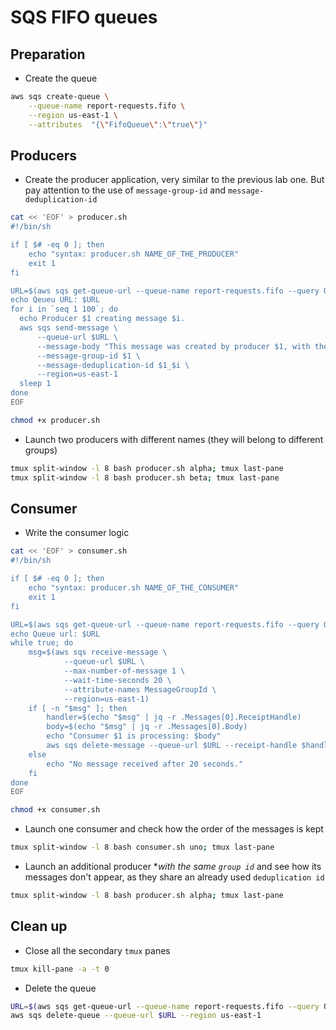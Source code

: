 # SQS FIFO queues

## Preparation

* Create the queue

```bash
aws sqs create-queue \
    --queue-name report-requests.fifo \
    --region us-east-1 \
    --attributes  "{\"FifoQueue\":\"true\"}"
```

## Producers

* Create the producer application, very similar to the previous lab one. But pay
attention to the use of `message-group-id` and `message-deduplication-id` 

```bash
cat << 'EOF' > producer.sh
#!/bin/sh

if [ $# -eq 0 ]; then
    echo "syntax: producer.sh NAME_OF_THE_PRODUCER"
    exit 1
fi

URL=$(aws sqs get-queue-url --queue-name report-requests.fifo --query QueueUrl --output text --region us-east-1)
echo Qeueu URL: $URL
for i in `seq 1 100`; do
  echo Producer $1 creating message $i.
  aws sqs send-message \
	  --queue-url $URL \
	  --message-body "This message was created by producer $1, with the number $i." \
      --message-group-id $1 \
      --message-deduplication-id $1_$i \
	  --region=us-east-1
  sleep 1
done
EOF

chmod +x producer.sh
```

* Launch two producers with different names (they will belong to different groups)

```bash
tmux split-window -l 8 bash producer.sh alpha; tmux last-pane
tmux split-window -l 8 bash producer.sh beta; tmux last-pane
```

## Consumer

* Write the consumer logic

```bash
cat << 'EOF' > consumer.sh
#!/bin/sh

if [ $# -eq 0 ]; then
    echo "syntax: producer.sh NAME_OF_THE_CONSUMER"
    exit 1
fi

URL=$(aws sqs get-queue-url --queue-name report-requests.fifo --query QueueUrl --output text --region us-east-1)
echo Queue url: $URL
while true; do
    msg=$(aws sqs receive-message \
            --queue-url $URL \
            --max-number-of-message 1 \
            --wait-time-seconds 20 \
            --attribute-names MessageGroupId \
            --region=us-east-1)
    if [ -n "$msg" ]; then
        handler=$(echo "$msg" | jq -r .Messages[0].ReceiptHandle)
        body=$(echo "$msg" | jq -r .Messages[0].Body)
        echo "Consumer $1 is processing: $body"
        aws sqs delete-message --queue-url $URL --receipt-handle $handler --region us-east-1 
    else
        echo "No message received after 20 seconds."
    fi
done
EOF

chmod +x consumer.sh
```

* Launch one consumer and check how the order of the messages is kept

```bash
tmux split-window -l 8 bash consumer.sh uno; tmux last-pane
```

* Launch an additional producer **with the same `group id`* and see how its messages
don't appear, as they share an already used `deduplication id`

```bash
tmux split-window -l 8 bash producer.sh alpha; tmux last-pane
```

## Clean up

* Close all the secondary `tmux` panes

```bash
tmux kill-pane -a -t 0
```

* Delete the queue

```bash
URL=$(aws sqs get-queue-url --queue-name report-requests.fifo --query QueueUrl --output text --region us-east-1)
aws sqs delete-queue --queue-url $URL --region us-east-1
```
